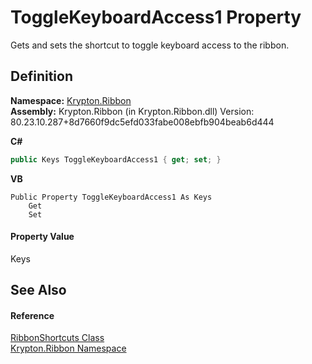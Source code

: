 # ToggleKeyboardAccess1 Property


Gets and sets the shortcut to toggle keyboard access to the ribbon.



## Definition
**Namespace:** <a href="1e9bc734-cff9-e9b8-f013-94cdac669794.md">Krypton.Ribbon</a>  
**Assembly:** Krypton.Ribbon (in Krypton.Ribbon.dll) Version: 80.23.10.287+8d7660f9dc5efd033fabe008ebfb904beab6d444

**C#**
``` C#
public Keys ToggleKeyboardAccess1 { get; set; }
```
**VB**
``` VB
Public Property ToggleKeyboardAccess1 As Keys
	Get
	Set
```



#### Property Value
Keys

## See Also


#### Reference
<a href="ae8606f8-e9c2-9464-7174-cf2da2cdf6db.md">RibbonShortcuts Class</a>  
<a href="1e9bc734-cff9-e9b8-f013-94cdac669794.md">Krypton.Ribbon Namespace</a>  
